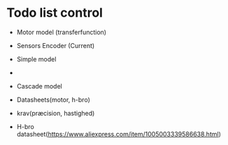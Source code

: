 # Todo list control

- Motor model (transferfunction)
- Sensors Encoder (Current)
- Simple model
- 
- Cascade model
- Datasheets(motor, h-bro)
- krav(præcision, hastighed)

- H-bro datasheet(https://www.aliexpress.com/item/1005003339586638.html)